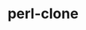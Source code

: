 ---
title: "perl-clone"
layout: cache
categories: [package, develop-2025-01-05]
meta: {"versions": ["0.46"], "compilers": ["gcc@=11.1.0", "gcc@=11.4.0"], "oss": ["ubuntu20.04", "ubuntu22.04"], "platforms": ["linux"], "targets": ["x86_64_v3"], "stacks": ["data-vis-sdk", "e4s", "hep", "root"], "num_specs": 2, "num_specs_by_stack": {"data-vis-sdk": 1, "root": 2, "hep": 1, "e4s": 1}}
spec_details: [{"hash": "ejm2l4gx2agmhfcpbqyfhzfsr65sooeu", "compiler": "gcc@=11.1.0", "versions": ["0.46"], "os": "ubuntu20.04", "platform": "linux", "target": "x86_64_v3", "variants": ["build_system=perl"], "stacks": ["data-vis-sdk", "root"], "size": "-", "tarball": "https://binaries.spack.io/develop-2025-01-05/build_cache/linux-ubuntu20.04-x86_64_v3/gcc-11.1.0/perl-clone-0.46/linux-ubuntu20.04-x86_64_v3-gcc-11.1.0-perl-clone-0.46-ejm2l4gx2agmhfcpbqyfhzfsr65sooeu.spack"}, {"hash": "w7azdkkmsmags72l4w25rxsabfnzssr6", "compiler": "gcc@=11.4.0", "versions": ["0.46"], "os": "ubuntu22.04", "platform": "linux", "target": "x86_64_v3", "variants": ["build_system=perl"], "stacks": ["hep", "e4s", "root"], "size": "-", "tarball": "https://binaries.spack.io/develop-2025-01-05/build_cache/linux-ubuntu22.04-x86_64_v3/gcc-11.4.0/perl-clone-0.46/linux-ubuntu22.04-x86_64_v3-gcc-11.4.0-perl-clone-0.46-w7azdkkmsmags72l4w25rxsabfnzssr6.spack"}]
---
